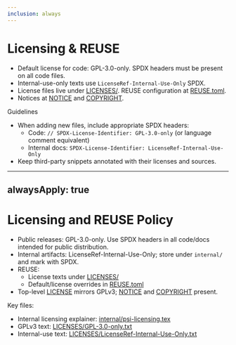 ```yaml
---
inclusion: always
---
```

# Licensing & REUSE

- Default license for code: GPL-3.0-only. SPDX headers must be present on all code files.
- Internal-use-only texts use `LicenseRef-Internal-Use-Only` SPDX.
- License files live under [LICENSES/](mdc:LICENSES). REUSE configuration at [REUSE.toml](mdc:REUSE.toml).
- Notices at [NOTICE](mdc:NOTICE) and [COPYRIGHT](mdc:COPYRIGHT).

Guidelines
- When adding new files, include appropriate SPDX headers:
  - Code: `// SPDX-License-Identifier: GPL-3.0-only` (or language comment equivalent)
  - Internal docs: `SPDX-License-Identifier: LicenseRef-Internal-Use-Only`
- Keep third-party snippets annotated with their licenses and sources.
---
alwaysApply: true
---
# Licensing and REUSE Policy

- Public releases: GPL-3.0-only. Use SPDX headers in all code/docs intended for public distribution.
- Internal artifacts: LicenseRef-Internal-Use-Only; store under `internal/` and mark with SPDX.
- REUSE:
  - License texts under [LICENSES/](mdc:LICENSES)
  - Default/license overrides in [REUSE.toml](mdc:REUSE.toml)
- Top-level [LICENSE](mdc:LICENSE) mirrors GPLv3; [NOTICE](mdc:NOTICE) and [COPYRIGHT](mdc:COPYRIGHT) present.

Key files:
- Internal licensing explainer: [internal/psi-licensing.tex](mdc:internal/psi-licensing.tex)
- GPLv3 text: [LICENSES/GPL-3.0-only.txt](mdc:LICENSES/GPL-3.0-only.txt)
- Internal-use text: [LICENSES/LicenseRef-Internal-Use-Only.txt](mdc:LICENSES/LicenseRef-Internal-Use-Only.txt)
